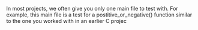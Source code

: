 In most projects, we often give you only one main file to test with. For example, this main file is a test for a postitive_or_negative() function similar to the one you worked with in an earlier C projec
